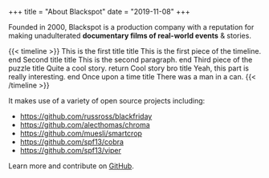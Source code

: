 +++
title = "About Blackspot"
date = "2019-11-08"
+++

Founded in 2000, Blackspot is a production company with a reputation for making unadulterated **documentary films of real-world events** & stories.


{{< timeline >}}
    This is the first title  title
    This is the first piece of the timeline.  end
    Second title  title
    This is the second paragraph.  end
    Third piece of the puzzle  title
    Quite a cool story.  return
    Cool story bro  title
    Yeah, this part is really interesting.  end
    Once upon a time  title
    There was a man in a can.
{{< /timeline >}}







It makes use of a variety of open source projects including:

* https://github.com/russross/blackfriday
* https://github.com/alecthomas/chroma
* https://github.com/muesli/smartcrop
* https://github.com/spf13/cobra
* https://github.com/spf13/viper

Learn more and contribute on [GitHub](https://github.com/gohugoio).


